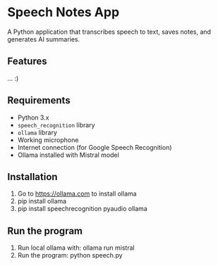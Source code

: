 # Speech Notes App

A Python application that transcribes speech to text, saves notes, and generates AI summaries.

## Features

... :)

## Requirements

- Python 3.x
- `speech_recognition` library
- `ollama` library
- Working microphone
- Internet connection (for Google Speech Recognition)
- Ollama installed with Mistral model

## Installation

1. Go to https://ollama.com to install ollama
2. pip install ollama
3. pip install speechrecognition pyaudio ollama

## Run the program

1. Run local ollama with: ollama run mistral
2. Run the program: python speech.py
